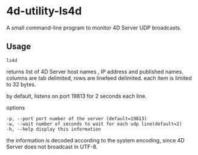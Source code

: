 4d-utility-ls4d
===============

A small command-line program to monitor 4D Server UDP broadcasts.

Usage
-----

```
ls4d
```

returns list of 4D Server host names , IP address and published names. 
columns are tab delimited, rows are linefeed delimited.
each item is limited to 32 bytes.

by default, listens on port 19813 for 2 seconds each line.

options

```
-p, --port port number of the server (default=19813)
-w, --wait number of seconds to wait for each udp line(default=2)
-h, --help display this information
```

the information is decoded according to the system encoding,
since 4D Server does not broadcast in UTF-8.



